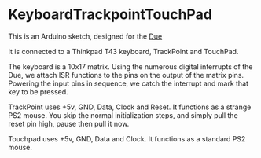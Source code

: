 # KeyboardTrackpointTouchPad

This is an Arduino sketch, designed for the <a href="https://store.arduino.cc/usa/arduino-due">Due</a>

It is connected to a Thinkpad T43 keyboard, TrackPoint and TouchPad.

The keyboard is a 10x17 matrix. Using the numerous digital interrupts of the Due, we attach ISR functions to the pins on the output of the matrix pins. Powering the input pins in sequence, we catch the interrupt and mark that key to be pressed.

TrackPoint uses +5v, GND, Data, Clock and Reset. It functions as a strange PS2 mouse. You skip the normal initialization steps, and simply pull the reset pin high, pause then pull it now.

Touchpad uses +5v, GND, Data and Clock. It functions as a standard PS2 mouse.
